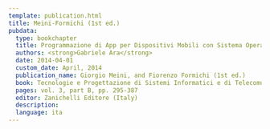 ```yaml
---
template: publication.html
title: Meini-Formichi (1st ed.)
pubdata:
  type: bookchapter
  title: Programmazione di App per Dispositivi Mobili con Sistema Operativo Android
  authors: <strong>Gabriele Ara</strong>
  date: 2014-04-01
  custom_date: April, 2014
  publication_name: Giorgio Meini, and Fiorenzo Formichi (1st ed.)
  book: Tecnologie e Progettazione di Sistemi Informatici e di Telecomunicazioni
  pages: vol. 3, part B, pp. 295-387
  editor: Zanichelli Editore (Italy)
  description:
  language: ita
---
```

